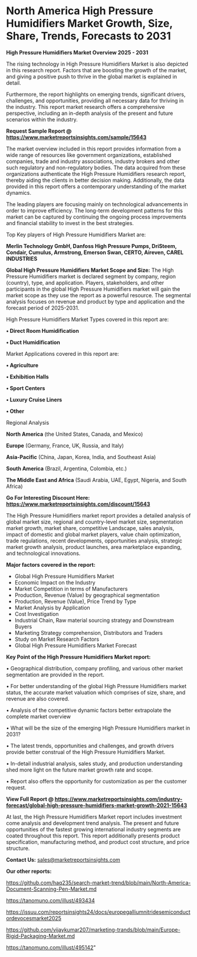 # North America High Pressure Humidifiers Market Growth, Size, Share, Trends, Forecasts to 2031

<Strong> High Pressure Humidifiers Market Overview 2025 - 2031</strong>

The rising technology in High Pressure Humidifiers Market is also depicted in this research report. Factors that are boosting the growth of the market, and giving a positive push to thrive in the global market is explained in detail.

Furthermore, the report highlights on emerging trends, significant drivers, challenges, and opportunities, providing all necessary data for thriving in the industry. This report market research offers a comprehensive perspective, including an in-depth analysis of the present and future scenarios within the industry.

<strong>Request Sample Report @ <a href=https://www.marketreportsinsights.com/sample/15643>https://www.marketreportsinsights.com/sample/15643</a></strong>

The market overview included in this report provides information from a wide range of resources like government organizations, established companies, trade and industry associations, industry brokers and other such regulatory and non-regulatory bodies. The data acquired from these organizations authenticate the High Pressure Humidifiers research report, thereby aiding the clients in better decision making. Additionally, the data provided in this report offers a contemporary understanding of the market dynamics.

The leading players are focusing mainly on technological advancements in order to improve efficiency. The long-term development patterns for this market can be captured by continuing the ongoing process improvements and financial stability to invest in the best strategies.

Top Key players of High Pressure Humidifiers Market are:

<strong>Merlin Technology GmbH, Danfoss High Pressure Pumps, DriSteem, Condair, Cumulus, Armstrong, Emerson Swan, CERTO, Aireven, CAREL INDUSTRIES</strong>

<strong><b>Global High Pressure Humidifiers Market Scope and Size:</b></strong>
The High Pressure Humidifiers market is declared segment by company, region (country), type, and application. Players, stakeholders, and other participants in the global High Pressure Humidifiers market will gain the market scope as they use the report as a powerful resource. The segmental analysis focuses on revenue and product by type and application and the forecast period of 2025-2031.

High Pressure Humidifiers Market Types covered in this report are:

<strong>• Direct Room Humidification

• Duct Humidification</strong>

Market Applications covered in this report are:

<strong>• Agriculture

• Exhibition Halls

• Sport Centers

• Luxury Cruise Liners

• Other</strong> 

Regional Analysis

<strong>North America</strong> (the United States, Canada, and Mexico)

<strong>Europe</strong> (Germany, France, UK, Russia, and Italy)

<strong>Asia-Pacific</strong> (China, Japan, Korea, India, and Southeast Asia)

<strong>South America</strong> (Brazil, Argentina, Colombia, etc.)

<strong>The Middle East and Africa</strong> (Saudi Arabia, UAE, Egypt, Nigeria, and South Africa)

<strong>Go For Interesting Discount Here: <a href=https://www.marketreportsinsights.com/discount/15643>https://www.marketreportsinsights.com/discount/15643</a></strong>

The High Pressure Humidifiers market report provides a detailed analysis of global market size, regional and country-level market size, segmentation market growth, market share, competitive Landscape, sales analysis, impact of domestic and global market players, value chain optimization, trade regulations, recent developments, opportunities analysis, strategic market growth analysis, product launches, area marketplace expanding, and technological innovations.

<strong><b>Major factors covered in the report:</b></strong>
<ul>
  <li>Global High Pressure Humidifiers Market </li>
  <li>Economic Impact on the Industry</li>
  <li>Market Competition in terms of Manufacturers</li>
  <li>Production, Revenue (Value) by geographical segmentation</li>
  <li>Production, Revenue (Value), Price Trend by Type</li>
  <li>Market Analysis by Application</li>
  <li>Cost Investigation</li>
  <li>Industrial Chain, Raw material sourcing strategy and Downstream Buyers</li>
  <li>Marketing Strategy comprehension, Distributors and Traders</li>
  <li>Study on Market Research Factors</li>
  <li>Global High Pressure Humidifiers Market Forecast</li>
</ul>

<strong><b>Key Point of the High Pressure Humidifiers Market report:</b></strong>

• Geographical distribution, company profiling, and various other market segmentation are provided in the report.

• For better understanding of the global High Pressure Humidifiers market status, the accurate market valuation which comprises of size, share, and revenue are also covered.

• Analysis of the competitive dynamic factors better extrapolate the complete market overview

• What will be the size of the emerging High Pressure Humidifiers market in 2031?

• The latest trends, opportunities and challenges, and growth drivers provide better construal of the High Pressure Humidifiers Market.

• In-detail industrial analysis, sales study, and production understanding shed more light on the future market growth rate and scope.

• Report also offers the opportunity for customization as per the customer request.

<strong><b>View Full Report @ <a href=https://www.marketreportsinsights.com/industry-forecast/global-high-pressure-humidifiers-market-growth-2021-15643>https://www.marketreportsinsights.com/industry-forecast/global-high-pressure-humidifiers-market-growth-2021-15643</a></b></strong>


At last, the High Pressure Humidifiers Market report includes investment come analysis and development trend analysis. The present and future opportunities of the fastest growing international industry segments are coated throughout this report. This report additionally presents product specification, manufacturing method, and product cost structure, and price structure.

<strong>Contact Us:</strong>
sales@marketreportsinsights.com

<strong>Our other reports:</strong>

<a href=https://github.com/haq235/search-market-trend/blob/main/North-America-Document-Scanning-Pen-Market.md>https://github.com/haq235/search-market-trend/blob/main/North-America-Document-Scanning-Pen-Market.md</a>

<a href=https://tanomuno.com/illust/493434>https://tanomuno.com/illust/493434</a>

<a href=https://issuu.com/reportsinsights24/docs/europegalliumnitridesemiconductordevocesmarket2025>https://issuu.com/reportsinsights24/docs/europegalliumnitridesemiconductordevocesmarket2025</a>

<a href=https://github.com/vijaykumar207/marketing-trands/blob/main/Europe-Rigid-Packaging-Market.md>https://github.com/vijaykumar207/marketing-trands/blob/main/Europe-Rigid-Packaging-Market.md</a>

<a href=https://tanomuno.com/illust/495142>https://tanomuno.com/illust/495142</a>"
